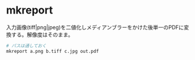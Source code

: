 # mkreport

入力画像(tiff|png|jpeg)を二値化しメディアンブラーをかけた後単一のPDFに変換する。解像度はそのまま。

```sh
# パスは通しておく
mkreport a.png b.tiff c.jpg out.pdf
```